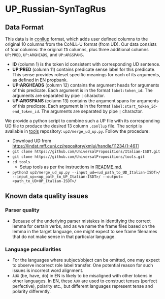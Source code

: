 # UP_Russian-SynTagRus


## Data Format
This data is in [conllup](https://universaldependencies.org/ext-format.html) format, which adds user defined columns to the original 10 columns from the CoNLL-U format (from UD). Our data consists of four columns: the original `ID` columns, plus three additional columns `UP:PRED`, `UP:ARGHEADS`, and `UP:ARGSPANS`.
- **ID** (column 1) is the token id consistent with corresponding UD sentence.
- **UP:PRED** (column 11) contains predicate sense label for this predicate. This sense provides roleset specific meanings for each of its arguments, as defined in EN propbank.
- **UP:ARGHEADS** (column 12) contains the argument heads for arguments of this predicate. Each argument is in the format `label:token_id`.  The arguments are separated by pipe `|` charactor.
- **UP:ARGSPANS** (column 13) contains the argument spans for arguments of this predicate. Each argument is in the format `label:start_token_id-end_token_id`.  The arguments are separated by pipe `|` charactor.


We provide a python script to combine such a UP file with its corresponding UD file to produce the desired 13 column `.conllup` file. The script is available in [tools](https://github.com/UniversalPropositions/tools) repository: `up2/merge_ud_up.py`. Follow the procedure:
- Download UD from https://lindat.mff.cuni.cz/repository/xmlui/handle/11234/1-4611 
- `git clone https://github.com/UniversalPropositions/Italian-ISDT.git`
- `git clone https://github.com/UniversalPropositions/tools.git`
- `cd tools`
    - Setup tools as per the instructions in [README.md](https://github.com/UniversalPropositions/tools#universal-propositions---tools).
- `python3 up2/merge_ud_up.py --input_ud=<ud_path_to_UD_Italian-ISDT>/ --input_up=<up_path_to_UP_Italian-ISDT>/ --output=<path_to_UD+UP_Italian-ISDT>/`

## Known data quality issues

### Parser quality
- Because of the underlying parser mistakes in identifying the correct lemma for certain verbs, and as we name the frame files based on the lemma in the target language, one might expect to see frame filenames that do not make sense in that particular language.
	
	
### Language peculiarities
- For the languages where subject/object can be omitted, one may expect to observe incorrect role label transfer. One potential reason for such issues is incorrect word alignment.
- `AUX` (be, have, do) in EN is likely to be misaligned with other tokens in other languages. In EN, these `AUX` are used to construct tenses (perfect perfective), polarity etc., but different languages represent tense and polarity differently.